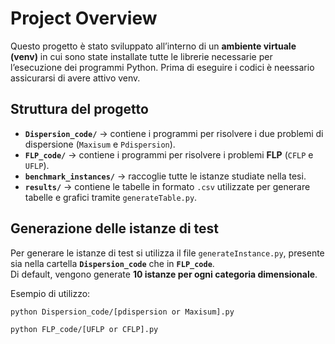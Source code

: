 # Project Overview

Questo progetto è stato sviluppato all’interno di un **ambiente virtuale (venv)** in cui sono state installate tutte le librerie necessarie per l’esecuzione dei programmi Python.
Prima di eseguire i codici è neessario assicurarsi di avere attivo venv.

## Struttura del progetto

- **`Dispersion_code/`** → contiene i programmi per risolvere i due problemi di dispersione (`Maxisum` e `Pdispersion`).
- **`FLP_code/`** → contiene i programmi per risolvere i problemi **FLP** (`CFLP` e `UFLP`).
- **`benchmark_instances/`** → raccoglie tutte le istanze studiate nella tesi.
- **`results/`** → contiene le tabelle in formato `.csv` utilizzate per generare tabelle e grafici tramite `generateTable.py`.

## Generazione delle istanze di test

Per generare le istanze di test si utilizza il file `generateInstance.py`, presente sia nella cartella **`Dispersion_code`** che in **`FLP_code`**.  
Di default, vengono generate **10 istanze per ogni categoria dimensionale**.

Esempio di utilizzo:

```bash
python Dispersion_code/[pdispersion or Maxisum].py

python FLP_code/[UFLP or CFLP].py

